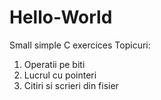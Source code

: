 # Hello-World
Small simple C exercices
Topicuri:
1. Operatii pe biti
2. Lucrul cu pointeri
3. Citiri si scrieri din fisier
